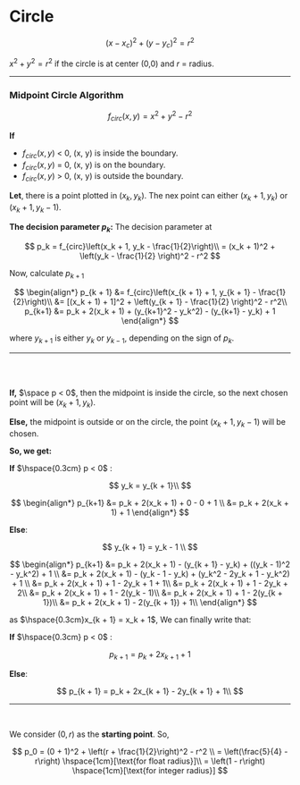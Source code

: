 # **Circle**

$$
(x-x_c)^2 + (y-y_c)^2 = r^2
$$

$x^2 + y^2 = r^2$ if the circle is at center (0,0) and $r$ = radius.

---

### Midpoint Circle Algorithm

$$
f_{circ}(x, y) = x^2 + y^2 - r^2
$$

**If**

- $f_{circ}(x, y)$ < 0, (x, y) is inside the boundary.
- $f_{circ}(x, y)$ = 0, (x, y) is on the boundary.
- $f_{circ}(x, y)$ > 0, (x, y) is outside the boundary.

**Let**, there is a point plotted in $(x_k, y_k)$. The nex point can either $(x_k + 1, y_k)$ or $(x_k + 1, y_k - 1)$.

**The decision parameter $p_k$:** The decision parameter at

$$
p_k = f_{circ}\left(x_k + 1, y_k - \frac{1}{2}\right)\\
= (x_k + 1)^2 + \left(y_k - \frac{1}{2} \right)^2 - r^2
$$

Now, calculate $p_{k + 1}$

$$
\begin{align*}
p_{k + 1} &= f_{circ}\left(x_{k + 1} + 1, y_{k + 1} - \frac{1}{2}\right)\\
&= [(x_k + 1) + 1]^2 + \left(y_{k + 1} - \frac{1}{2} \right)^2 - r^2\\
p_{k+1} &= p_k + 2(x_k + 1) + (y_{k+1}^2 - y_k^2) - (y_{k+1} - y_k) + 1
\end{align*}
$$

where $y_{k+1}$ is either $y_k$ or $y_{k − 1}$, depending on the sign of $p_k$.

---

<br/>
<br/>

**If,** $\space p < 0$, then the midpoint is inside the circle, so the next chosen point will be $(x_k + 1, y_k)$.

**Else,** the midpoint is outside or on the circle, the point $(x_k + 1, y_k - 1)$ will be chosen.

**So, we get:**

**If** $\hspace{0.3cm} p < 0$ :

$$
y_k = y_{k + 1}\\
$$

$$
\begin{align*}
p_{k+1} &= p_k + 2(x_k + 1) + 0 - 0 + 1 \\
&= p_k + 2(x_k + 1) + 1
\end{align*}
$$

**Else**:

$$
y_{k + 1} = y_k - 1 \\
$$

$$
\begin{align*}
p_{k+1} &= p_k + 2(x_k + 1) - (y_{k + 1} - y_k) + ((y_k - 1)^2 - y_k^2) + 1 \\
&= p_k + 2(x_k + 1) - (y_k - 1 - y_k) + (y_k^2 - 2y_k + 1 - y_k^2) + 1 \\
&= p_k + 2(x_k + 1) + 1 - 2y_k + 1 + 1\\
&= p_k + 2(x_k + 1) + 1 - 2y_k + 2\\
&= p_k + 2(x_k + 1) + 1 - 2(y_k - 1)\\
&= p_k + 2(x_k + 1) + 1 - 2(y_{k + 1})\\
&= p_k + 2(x_k + 1) - 2(y_{k + 1}) + 1\\
\end{align*}
$$

as $\hspace{0.3cm}x_{k + 1} = x_k + 1$, We can finally write that:

**If** $\hspace{0.3cm} p < 0$ :

$$
p_{k+1} = p_k + 2x_{k + 1} + 1
$$

**Else**:

$$
p_{k + 1} = p_k + 2x_{k + 1} - 2y_{k + 1} + 1\\
$$

---

<br/>

We consider $(0, r)$ as the **starting point**. So,

$$
p_0 = (0 + 1)^2 + \left(r + \frac{1}{2}\right)^2 - r^2 \\
= \left(\frac{5}{4} - r\right) \hspace{1cm}[\text{for float radius}]\\
= \left(1 - r\right) \hspace{1cm}[\text{for integer radius}]
$$
